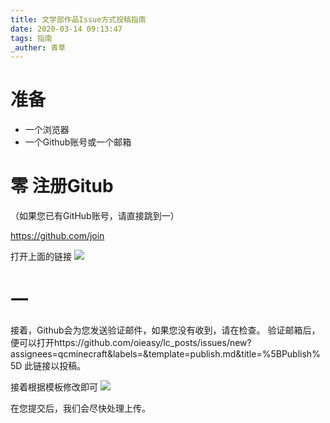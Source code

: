 ```yaml
---
title: 文学部作品Issue方式投稿指南
date: 2020-03-14 09:13:47
tags: 指南
_auther: 青草
---
```

# 准备
- 一个浏览器
- 一个Github账号或一个邮箱

# 零 注册Gitub
（如果您已有GitHub账号，请直接跳到一）

https://github.com/join

打开上面的链接
![](1584165877347.png)

# 一
接着，Github会为您发送验证邮件，如果您没有收到，请在检查。
验证邮箱后，便可以打开https://github.com/oieasy/lc_posts/issues/new?assignees=qcminecraft&labels=&template=publish.md&title=%5BPublish%5D 此链接以投稿。

接着根据模板修改即可
![](2020-03-14_14-45-32.png)

在您提交后，我们会尽快处理上传。